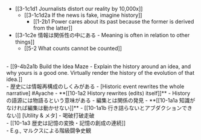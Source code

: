 - [[3-1c1d1 Journalists distort our reality by 10,000x]]
  - [[3-1c1d2a If the news is fake, imagine history]]
    - [[1-2b1 Power cares about its past because the former is derived from the latter]]
- [[3-1c2e 情報は関係性の中にある - Meaning is often in relation to other things]]
  - [[5-2 What counts cannot be counted]]
<br>
- [[9-4b2a1b Build the Idea Maze - Explain the history around an idea, and why yours is a good one. Virtually render the history of the evolution of that idea.]]
<br>
- 歴史には情報再構成のしくみがある
  - [Historic event rewrites the whole narrative] #Ayache 
    - **[[10-1a2 History rewrites (edits) itself]]**
- History の語源には物語るという意味がある
- 編集とは関係の発見
  - **[[10-1a1a 知識がなければ編集は動かせない]]**
    - [[10-1a1b 行き詰らないとアブダクションできない]] [Utility & メタ]
      - 喝破打破走破
<br>
- [[10-1a3 歴史は記憶の変換・記憶の創成の連続]]
<br>
- E.g., マルクスによる階級闘争史観
